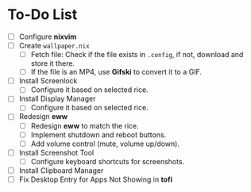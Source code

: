 # To-Do List

- [ ] Configure **nixvim**
- [ ] Create `wallpaper.nix`
  - [ ] Fetch file: Check if the file exists in `.config`, if not, download and store it there.
  - [ ] If the file is an MP4, use **Gifski** to convert it to a GIF.
- [ ] Install Screenlock
  - [ ] Configure it based on selected rice.
- [ ] Install Display Manager
  - [ ] Configure it based on selected rice.
- [ ] Redesign **eww**
  - [ ] Redesign **eww** to match the rice.
  - [ ] Implement shutdown and reboot buttons.
  - [ ] Add volume control (mute, volume up/down).
- [ ] Install Screenshot Tool
  - [ ] Configure keyboard shortcuts for screenshots.
- [ ] Install Clipboard Manager
- [ ] Fix Desktop Entry for Apps Not Showing in **tofi**